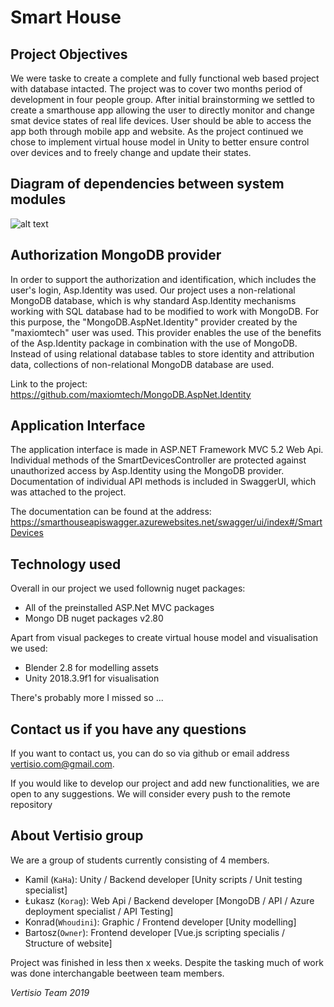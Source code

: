 # Smart House

## Project Objectives

We were taske to create a complete and fully functional web based project with database intacted. The project was to cover two months period of development in four people group. After initial brainstorming we settled to create a smarthouse app allowing the user to directly monitor and change smat device states of real life devices. User should be able to access the app both through mobile app and website. As the project continued we chose to implement virtual house model in Unity to better ensure control over devices and to freely change and update their states.

## Diagram of dependencies between system modules

![alt text](https://raw.githubusercontent.com/Korag/Smart_House/master/SmartHouse_API/Diagrams/smarthouse_components_diagram.png "Diagram of modules dependencies")

## Authorization MongoDB provider

In order to support the authorization and identification, which includes the user's login, Asp.Identity was used. Our project uses a non-relational MongoDB database, which is why standard Asp.Identity mechanisms working with SQL database had to be modified to work with MongoDB. For this purpose, the "MongoDB.AspNet.Identity" provider created by the "maxiomtech" user was used. This provider enables the use of the benefits of the Asp.Identity package in combination with the use of MongoDB. Instead of using relational database tables to store identity and attribution data, collections of non-relational MongoDB database are used.

Link to the project: 
https://github.com/maxiomtech/MongoDB.AspNet.Identity

## Application Interface

The application interface is made in ASP.NET Framework MVC 5.2 Web Api. Individual methods of the SmartDevicesController are protected against unauthorized access by Asp.Identity using the MongoDB provider. Documentation of individual API methods is included in SwaggerUI, which was attached to the project. 

The documentation can be found at the address: 
https://smarthouseapiswagger.azurewebsites.net/swagger/ui/index#/SmartDevices

## Technology used

Overall in our project we used follownig nuget packages:

- All of the preinstalled ASP.Net MVC packages
- Mongo DB nuget packages v2.80

Apart from visual packeges to create virtual house model and visualisation we used:
- Blender 2.8 for modelling assets
- Unity 2018.3.9f1 for visualisation

There's probably more I missed so ...

## Contact us if you have any questions

If you want to contact us, you can do so via github or email address vertisio.com@gmail.com.

If you would like to develop our project and add new functionalities, we are open to any suggestions. We will consider every push to the remote repository

## About Vertisio group

We are a group of students currently consisting of 4 members. 


+ Kamil (`KaHa`): Unity / Backend developer [Unity scripts / Unit testing specialist]
+ Łukasz (`Korag`): Web Api / Backend developer [MongoDB / API / Azure deployment specialist / API Testing]
+ Konrad(`Whoudini`): Graphic / Frontend developer [Unity modelling]
+ Bartosz(`Owner`): Frontend developer [Vue.js scripting specialis / Structure of website]

Project was finished in less then x weeks. Despite the tasking much of work was done interchangable beetween team members.

_Vertisio Team 2019_
